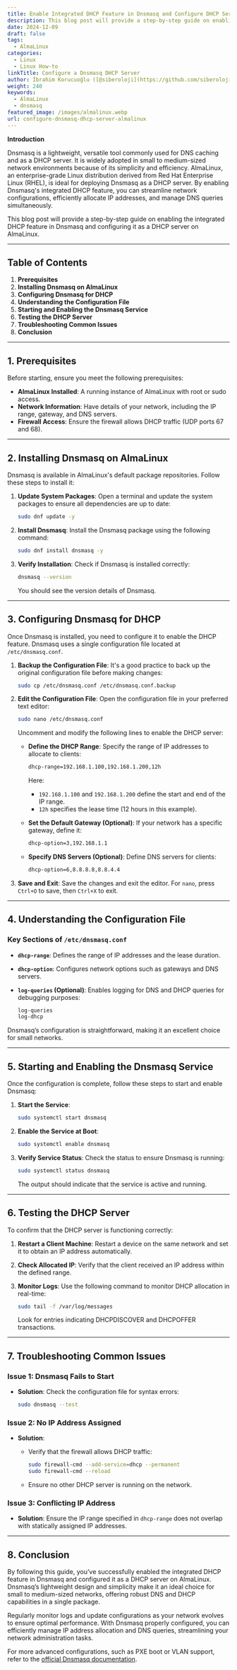 ```yaml
---
title: Enable Integrated DHCP Feature in Dnsmasq and Configure DHCP Server on AlmaLinux
description: This blog post will provide a step-by-step guide on enabling the integrated DHCP feature in Dnsmasq and configuring it as a DHCP server on AlmaLinux.
date: 2024-12-09
draft: false
tags:
  - AlmaLinux
categories:
  - Linux
  - Linux How-to
linkTitle: Configure a Dnsmasq DHCP Server
author: İbrahim Korucuoğlu ([@siberoloji](https://github.com/siberoloji))
weight: 240
keywords:
  - AlmaLinux
  - dnsmasq
featured_image: /images/almalinux.webp
url: configure-dnsmasq-dhcp-server-almalinux
---
```

**Introduction**

Dnsmasq is a lightweight, versatile tool commonly used for DNS caching and as a DHCP server. It is widely adopted in small to medium-sized network environments because of its simplicity and efficiency. AlmaLinux, an enterprise-grade Linux distribution derived from Red Hat Enterprise Linux (RHEL), is ideal for deploying Dnsmasq as a DHCP server. By enabling Dnsmasq's integrated DHCP feature, you can streamline network configurations, efficiently allocate IP addresses, and manage DNS queries simultaneously.

This blog post will provide a step-by-step guide on enabling the integrated DHCP feature in Dnsmasq and configuring it as a DHCP server on AlmaLinux.

---

## Table of Contents

1. **Prerequisites**
2. **Installing Dnsmasq on AlmaLinux**
3. **Configuring Dnsmasq for DHCP**
4. **Understanding the Configuration File**
5. **Starting and Enabling the Dnsmasq Service**
6. **Testing the DHCP Server**
7. **Troubleshooting Common Issues**
8. **Conclusion**

---

## 1. Prerequisites

Before starting, ensure you meet the following prerequisites:

- **AlmaLinux Installed**: A running instance of AlmaLinux with root or sudo access.
- **Network Information**: Have details of your network, including the IP range, gateway, and DNS servers.
- **Firewall Access**: Ensure the firewall allows DHCP traffic (UDP ports 67 and 68).

---

## 2. Installing Dnsmasq on AlmaLinux

Dnsmasq is available in AlmaLinux's default package repositories. Follow these steps to install it:

1. **Update System Packages**:
   Open a terminal and update the system packages to ensure all dependencies are up to date:

   ```bash
   sudo dnf update -y
   ```

2. **Install Dnsmasq**:
   Install the Dnsmasq package using the following command:

   ```bash
   sudo dnf install dnsmasq -y
   ```

3. **Verify Installation**:
   Check if Dnsmasq is installed correctly:

   ```bash
   dnsmasq --version
   ```

   You should see the version details of Dnsmasq.

---

## 3. Configuring Dnsmasq for DHCP

Once Dnsmasq is installed, you need to configure it to enable the DHCP feature. Dnsmasq uses a single configuration file located at `/etc/dnsmasq.conf`.

1. **Backup the Configuration File**:
   It's a good practice to back up the original configuration file before making changes:

   ```bash
   sudo cp /etc/dnsmasq.conf /etc/dnsmasq.conf.backup
   ```

2. **Edit the Configuration File**:
   Open the configuration file in your preferred text editor:

   ```bash
   sudo nano /etc/dnsmasq.conf
   ```

   Uncomment and modify the following lines to enable the DHCP server:

   - **Define the DHCP Range**:
     Specify the range of IP addresses to allocate to clients:

     ```bash
     dhcp-range=192.168.1.100,192.168.1.200,12h
     ```

     Here:
     - `192.168.1.100` and `192.168.1.200` define the start and end of the IP range.
     - `12h` specifies the lease time (12 hours in this example).

   - **Set the Default Gateway (Optional)**:
     If your network has a specific gateway, define it:

     ```bash
     dhcp-option=3,192.168.1.1
     ```

   - **Specify DNS Servers (Optional)**:
     Define DNS servers for clients:

     ```bash
     dhcp-option=6,8.8.8.8,8.8.4.4
     ```

3. **Save and Exit**:
   Save the changes and exit the editor. For `nano`, press `Ctrl+O` to save, then `Ctrl+X` to exit.

---

## 4. Understanding the Configuration File

### Key Sections of `/etc/dnsmasq.conf`

- **`dhcp-range`**: Defines the range of IP addresses and the lease duration.
- **`dhcp-option`**: Configures network options such as gateways and DNS servers.
- **`log-queries` (Optional)**: Enables logging for DNS and DHCP queries for debugging purposes:

  ```bash
  log-queries
  log-dhcp
  ```

Dnsmasq’s configuration is straightforward, making it an excellent choice for small networks.

---

## 5. Starting and Enabling the Dnsmasq Service

Once the configuration is complete, follow these steps to start and enable Dnsmasq:

1. **Start the Service**:

   ```bash
   sudo systemctl start dnsmasq
   ```

2. **Enable the Service at Boot**:

   ```bash
   sudo systemctl enable dnsmasq
   ```

3. **Verify Service Status**:
   Check the status to ensure Dnsmasq is running:

   ```bash
   sudo systemctl status dnsmasq
   ```

   The output should indicate that the service is active and running.

---

## 6. Testing the DHCP Server

To confirm that the DHCP server is functioning correctly:

1. **Restart a Client Machine**:
   Restart a device on the same network and set it to obtain an IP address automatically.

2. **Check Allocated IP**:
   Verify that the client received an IP address within the defined range.

3. **Monitor Logs**:
   Use the following command to monitor DHCP allocation in real-time:

   ```bash
   sudo tail -f /var/log/messages
   ```

   Look for entries indicating DHCPDISCOVER and DHCPOFFER transactions.

---

## 7. Troubleshooting Common Issues

### Issue 1: Dnsmasq Fails to Start

- **Solution**: Check the configuration file for syntax errors:

  ```bash
  sudo dnsmasq --test
  ```

### Issue 2: No IP Address Assigned

- **Solution**:
  - Verify that the firewall allows DHCP traffic:

    ```bash
    sudo firewall-cmd --add-service=dhcp --permanent
    sudo firewall-cmd --reload
    ```

  - Ensure no other DHCP server is running on the network.

### Issue 3: Conflicting IP Address

- **Solution**: Ensure the IP range specified in `dhcp-range` does not overlap with statically assigned IP addresses.

---

## 8. Conclusion

By following this guide, you’ve successfully enabled the integrated DHCP feature in Dnsmasq and configured it as a DHCP server on AlmaLinux. Dnsmasq’s lightweight design and simplicity make it an ideal choice for small to medium-sized networks, offering robust DNS and DHCP capabilities in a single package.

Regularly monitor logs and update configurations as your network evolves to ensure optimal performance. With Dnsmasq properly configured, you can efficiently manage IP address allocation and DNS queries, streamlining your network administration tasks.

For more advanced configurations, such as PXE boot or VLAN support, refer to the [official Dnsmasq documentation](http://www.thekelleys.org.uk/dnsmasq/doc.html).
